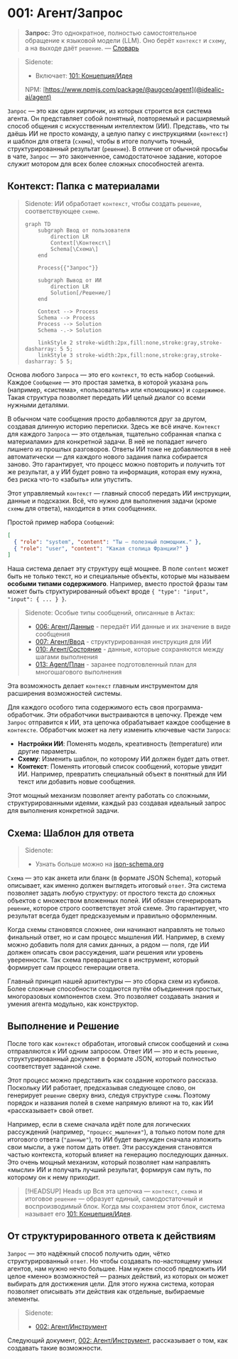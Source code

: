 # 001: Агент/Запрос

> **Запрос:** Это однократное, полностью самостоятельное обращение к языковой модели (LLM). Оно берёт `контекст` и `схему`, а на выходе даёт `решение`. — [Словарь](./000_glossary.md)

> Sidenote:
>
> - Включает: [101: Концепция/Идея](./101_concept_idea.md)
>
> NPM: [https://www.npmjs.com/package/@augceo/agent](@idealic-ai/agent)

`Запрос` — это как один кирпичик, из которых строится вся система агента. Он представляет собой понятный, повторяемый и расширяемый способ общения с искусственным интеллектом (ИИ). Представь, что ты даёшь ИИ не просто команду, а целую папку с инструкциями (`контекст`) и шаблон для ответа (`схема`), чтобы в итоге получить точный, структурированный результат (`решение`). В отличие от обычной просьбы в чате, `Запрос` — это законченное, самодостаточное задание, которое служит мотором для всех более сложных способностей агента.

## Контекст: Папка с материалами

> Sidenote:
> ИИ обработает `контекст`, чтобы создать `решение`, соответствующее `схеме`.
>
> ```mermaid
> graph TD
>     subgraph Ввод от пользователя
>         direction LR
>         Context[\Контекст\]
>         Schema[\Схема\]
>     end
>
>     Process{{"Запрос"}}
>
>     subgraph Вывод от ИИ
>         direction LR
>         Solution[/Решение/]
>     end
>
>     Context --> Process
>     Schema --> Process
>     Process --> Solution
>     Schema -.-> Solution
>
>     linkStyle 2 stroke-width:2px,fill:none,stroke:gray,stroke-dasharray: 5 5;
>     linkStyle 3 stroke-width:2px,fill:none,stroke:gray,stroke-dasharray: 5 5;
> ```

Основа любого `Запроса` — это его `контекст`, то есть набор `Сообщений`. Каждое `Сообщение` — это простая заметка, в которой указана `роль` (например, «система», «пользователь» или «помощник») и `содержимое`. Такая структура позволяет передать ИИ целый диалог со всеми нужными деталями.

В обычном чате сообщения просто добавляются друг за другом, создавая длинную историю переписки. Здесь же всё иначе. `Контекст` для каждого `Запроса` — это отдельная, тщательно собранная «папка с материалами» для конкретной задачи. В неё не попадает ничего лишнего из прошлых разговоров. Ответы ИИ тоже не добавляются в неё автоматически — для каждого нового задания папка собирается заново. Это гарантирует, что процесс можно повторить и получить тот же результат, а у ИИ будет ровно та информация, которая ему нужна, без риска что-то «забыть» или упустить.

Этот управляемый `контекст` — главный способ передать ИИ инструкции, данные и подсказки. Всё, что нужно для выполнения задачи (кроме `схемы` для ответа), находится в этих сообщениях.

Простой пример набора `Сообщений`:

```json
[
  { "role": "system", "content": "Ты — полезный помощник." },
  { "role": "user", "content": "Какая столица Франции?" }
]
```

Наша система делает эту структуру ещё мощнее. В поле `content` может быть не только текст, но и специальные объекты, которые мы называем **особыми типами содержимого**. Например, вместо простой фразы там может быть структурированный объект вроде `{ "type": "input", "input": { ... } }`.

> Sidenote:
> Особые типы сообщений, описанные в Актах:
>
> - [006: Агент/Данные](./006_agent_data.md) - передаёт ИИ данные и их значение в виде сообщения
> - [007: Агент/Ввод](./007_agent_input.md) - структурированная инструкция для ИИ
> - [010: Агент/Состояние](./010_agent_state.md) - данные, которые сохраняются между шагами выполнения
> - [013: Agent/План](./013_agent_plan.md) - заранее подготовленный план для многошагового выполнения

Эта возможность делает `контекст` главным инструментом для расширения возможностей системы.

Для каждого особого типа содержимого есть своя программа-обработчик. Эти обработчики выстраиваются в цепочку. Прежде чем `Запрос` отправится к ИИ, эта цепочка обрабатывает каждое сообщение в `контексте`. Обработчик может на лету изменить ключевые части `Запроса`:

- **Настройки ИИ**: Поменять модель, креативность (temperature) или другие параметры.
- **Схему**: Изменить шаблон, по которому ИИ должен будет дать ответ.
- **Контекст**: Поменять итоговый список сообщений, которые увидит ИИ. Например, превратить специальный объект в понятный для ИИ текст или добавить новые сообщения.

Этот мощный механизм позволяет агенту работать со сложными, структурированными идеями, каждый раз создавая идеальный запрос для выполнения конкретной задачи.

## Схема: Шаблон для ответа

> Sidenote:
>
> - Узнать больше можно на [json-schema.org](https://json-schema.org/)

`Схема` — это как анкета или бланк (в формате JSON Schema), который описывает, как именно должен выглядеть итоговый `ответ`. Эта система позволяет задать любую структуру: от простого текста до сложных объектов с множеством вложенных полей. ИИ обязан сгенерировать `решение`, которое строго соответствует этой схеме. Это гарантирует, что результат всегда будет предсказуемым и правильно оформленным.

Когда схемы становятся сложнее, они начинают направлять не только финальный ответ, но и сам процесс мышления ИИ. Например, в схему можно добавить поля для самих данных, а рядом — поля, где ИИ должен описать свои рассуждения, шаги решения или уровень уверенности. Так схема превращается в инструмент, который формирует сам процесс генерации ответа.

Главный принцип нашей архитектуры — это сборка схем из кубиков. Более сложные способности создаются путём объединения простых, многоразовых компонентов схем. Это позволяет создавать знания и умения агента модульно, как конструктор.

## Выполнение и Решение

После того как `контекст` обработан, итоговый список сообщений и `схема` отправляются к ИИ одним запросом. Ответ ИИ — это и есть `решение`, структурированный документ в формате JSON, который полностью соответствует заданной `схеме`.

Этот процесс можно представить как создание короткого рассказа. Поскольку ИИ работает, предсказывая следующее слово, он генерирует `решение` сверху вниз, следуя структуре `схемы`. Поэтому порядок и названия полей в схеме напрямую влияют на то, как ИИ «рассказывает» свой ответ.

Например, если в схеме сначала идёт поле для логических рассуждений (например, `"процесс_мышления"`), а только потом поле для итогового ответа (`"данные"`), то ИИ будет вынужден сначала изложить свои мысли, а уже потом дать ответ. Эти рассуждения становятся частью контекста, который влияет на генерацию последующих данных. Это очень мощный механизм, который позволяет нам направлять «мысли» ИИ и получать лучший результат, формируя сам путь, по которому он к нему приходит.

> [!HEADSUP] Heads up
> Вся эта цепочка — `контекст`, `схема` и итоговое `решение` — образует единый, самодостаточный и воспроизводимый блок. Когда мы сохраняем этот блок, система называет его [101: Концепция/Идея](./101_concept_idea.md).

## От структурированного ответа к действиям

`Запрос` — это надёжный способ получить один, чётко структурированный `ответ`. Но чтобы создавать по-настоящему умных агентов, нам нужно нечто большее. Нам нужен способ предложить ИИ целое «меню» возможностей — разных действий, из которых он может выбирать для достижения цели. Для этого нужна система, которая позволяет описывать эти действия как отдельные, выбираемые элементы.

> Sidenote:
>
> - [002: Агент/Инструмент](./002_agent_tool.md)

Следующий документ, [002: Агент/Инструмент](./002_agent_tool.md), рассказывает о том, как создавать такие возможности.
